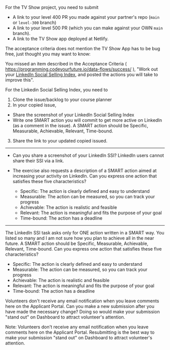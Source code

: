 For the TV Show project, you need to submit
- A link to your level 400 PR you made against your partner's repo (`main` or `level-300` branch)
- A link to your level 500 PR (which you can make against your OWN `main` branch).
- A link to the TV Show app deployed at Netlify. 

The acceptance criteria does not mention the TV Show App has to be bug free, just thought you may want to know:



You missed an item described in the Acceptance Criteria ( https://programming.codeyourfuture.io/data-flows/success/ ), "Work out your [LinkedIn Social Selling Index](https://github.com/CodeYourFuture/Module-Data-Flows/issues/12), and posted the actions you will take to improve this".

For the Linkedin Social Selling Index, you need to
1. Clone the issue/backlog to your course planner
2. In your copied issue,
  - Share the screenshot of your LinkedIn Social Selling Index
  - Write one SMART action you will commit to get more active on LinkedIn (as a comment in the issue). A SMART action should be Specific, Measurable, Achievable, Relevant, Time-bound.
3. Share the link to your updated copied issued.

---
- Can you share a screenshot of your LinkedIn SSI? LinkedIn users cannot share their SSI via a link.

- The exercise also requests a description of a SMART action aimed at increasing your activity on LinkedIn. Can you express one action that satisfies these five characteristics?
  - Specific: The action is clearly defined and easy to understand
  - Measurable: The action can be measured, so you can track your progress
  - Achievable: The action is realistic and feasible
  - Relevant: The action is meaningful and fits the purpose of your goal
  - Time-bound: The action has a deadline
 
---

The LinkedIn SSI task asks only for ONE action written in a SMART way. You listed so many and I am not sure how you plan to achieve all in the near future.
A SMART action should be Specific, Measurable, Achievable, Relevant, Time-bound.
Can you express one action that satisfies these five characteristics?


- Specific: The action is clearly defined and easy to understand
- Measurable: The action can be measured, so you can track your progress
- Achievable: The action is realistic and feasible
- Relevant: The action is meaningful and fits the purpose of your goal
- Time-bound: The action has a deadline


Volunteers don't receive any email notification when you leave comments here on the Applicant Portal.
Can you make a new submission after you have made the necessary change? Doing so would make your submission "stand out" on Dashboard to attract volunteer's attention.

Note:
Volunteers don't receive any email notification when you leave comments here on the Applicant Portal.
Resubmitting is the best way to make your submission "stand out" on Dashboard to attract volunteer's attention.
